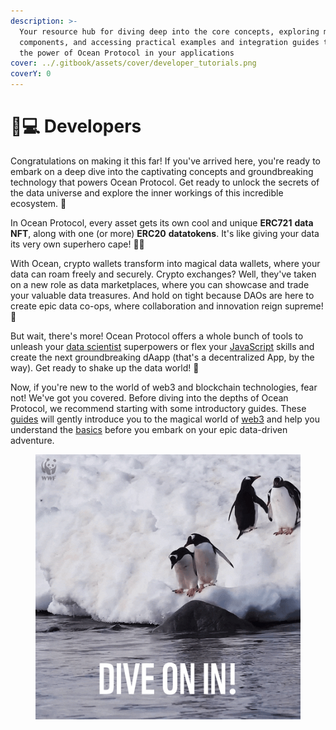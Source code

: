 ```yaml
---
description: >-
  Your resource hub for diving deep into the core concepts, exploring main
  components, and accessing practical examples and integration guides to unleash
  the power of Ocean Protocol in your applications
cover: ../.gitbook/assets/cover/developer_tutorials.png
coverY: 0
---
```


# 👨💻 Developers

Congratulations on making it this far! If you've arrived here, you're ready to embark on a deep dive into the captivating concepts and groundbreaking technology that powers Ocean Protocol. Get ready to unlock the secrets of the data universe and explore the inner workings of this incredible ecosystem. 🌊&#x20;



In Ocean Protocol, every asset gets its own cool and unique **ERC721** **data NFT**, along with one (or more) **ERC20** **datatokens**. It's like giving your data its very own superhero cape! 🦸‍♂️

With Ocean, crypto wallets transform into magical data wallets, where your data can roam freely and securely. Crypto exchanges? Well, they've taken on a new role as data marketplaces, where you can showcase and trade your valuable data treasures. And hold on tight because DAOs are here to create epic data co-ops, where collaboration and innovation reign supreme! 🤝

But wait, there's more! Ocean Protocol offers a whole bunch of tools to unleash your [data scientist](ocean.py/) superpowers or flex your [JavaScript](ocean-libraries/) skills and create the next groundbreaking dAapp (that's a decentralized App, by the way). Get ready to shake up the data world! :ocean:

Now, if you're new to the world of web3 and blockchain technologies, fear not! We've got you covered. Before diving into the depths of Ocean Protocol, we recommend starting with some introductory guides. These [guides](../user-guides/) will gently introduce you to the magical world of [web3](../discover/wallets.md) and help you understand the [basics](../discover/wallets-and-ocean-tokens.md) before you embark on your epic data-driven adventure.

<figure><img src="../.gitbook/assets/penguin-diving.gif" alt=""><figcaption></figcaption></figure>

